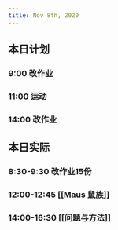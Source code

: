 ```yaml
---
title: Nov 8th, 2020
---
```


## 本日计划
### 9:00 改作业
### 11:00 运动
### 14:00 改作业
## 本日实际
### 8:30-9:30 改作业15份
### 12:00-12:45 [[Maus 鼠族]]
### 14:00-16:30 [[问题与方法]]
### 

